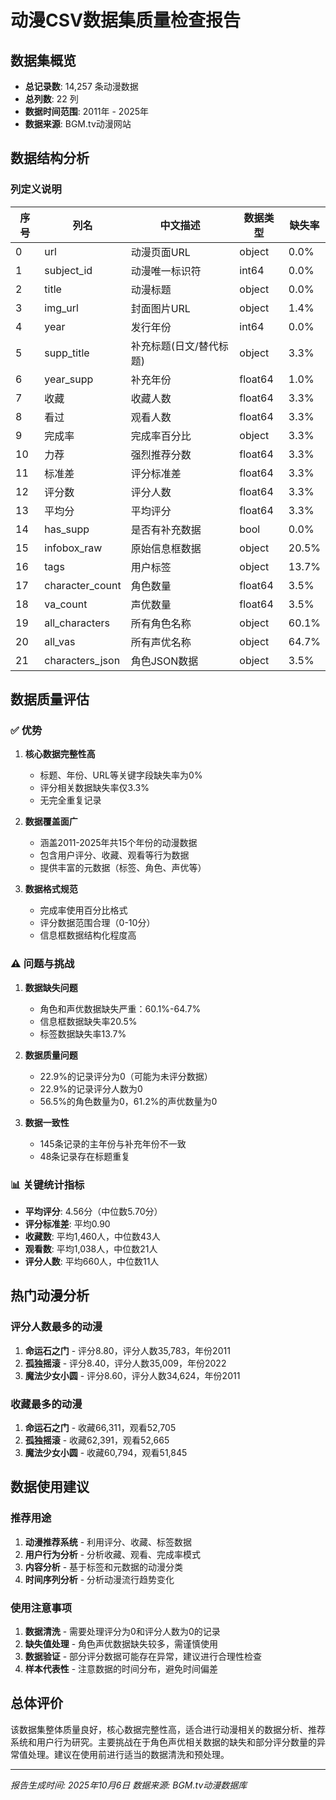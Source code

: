 # 动漫CSV数据集质量检查报告

## 数据集概览

- **总记录数**: 14,257 条动漫数据
- **总列数**: 22 列
- **数据时间范围**: 2011年 - 2025年
- **数据来源**: BGM.tv动漫网站

## 数据结构分析

### 列定义说明

| 序号 | 列名 | 中文描述 | 数据类型 | 缺失率 |
|------|------|----------|----------|--------|
| 0 | url | 动漫页面URL | object | 0.0% |
| 1 | subject_id | 动漫唯一标识符 | int64 | 0.0% |
| 2 | title | 动漫标题 | object | 0.0% |
| 3 | img_url | 封面图片URL | object | 1.4% |
| 4 | year | 发行年份 | int64 | 0.0% |
| 5 | supp_title | 补充标题(日文/替代标题) | object | 3.3% |
| 6 | year_supp | 补充年份 | float64 | 1.0% |
| 7 | 收藏 | 收藏人数 | float64 | 3.3% |
| 8 | 看过 | 观看人数 | float64 | 3.3% |
| 9 | 完成率 | 完成率百分比 | object | 3.3% |
| 10 | 力荐 | 强烈推荐分数 | float64 | 3.3% |
| 11 | 标准差 | 评分标准差 | float64 | 3.3% |
| 12 | 评分数 | 评分人数 | float64 | 3.3% |
| 13 | 平均分 | 平均评分 | float64 | 3.3% |
| 14 | has_supp | 是否有补充数据 | bool | 0.0% |
| 15 | infobox_raw | 原始信息框数据 | object | 20.5% |
| 16 | tags | 用户标签 | object | 13.7% |
| 17 | character_count | 角色数量 | float64 | 3.5% |
| 18 | va_count | 声优数量 | float64 | 3.5% |
| 19 | all_characters | 所有角色名称 | object | 60.1% |
| 20 | all_vas | 所有声优名称 | object | 64.7% |
| 21 | characters_json | 角色JSON数据 | object | 3.5% |

## 数据质量评估

### ✅ 优势

1. **核心数据完整性高**
   - 标题、年份、URL等关键字段缺失率为0%
   - 评分相关数据缺失率仅3.3%
   - 无完全重复记录

2. **数据覆盖面广**
   - 涵盖2011-2025年共15个年份的动漫数据
   - 包含用户评分、收藏、观看等行为数据
   - 提供丰富的元数据（标签、角色、声优等）

3. **数据格式规范**
   - 完成率使用百分比格式
   - 评分数据范围合理（0-10分）
   - 信息框数据结构化程度高

### ⚠️ 问题与挑战

1. **数据缺失问题**
   - 角色和声优数据缺失严重：60.1%-64.7%
   - 信息框数据缺失率20.5%
   - 标签数据缺失率13.7%

2. **数据质量问题**
   - 22.9%的记录评分为0（可能为未评分数据）
   - 22.9%的记录评分人数为0
   - 56.5%的角色数量为0，61.2%的声优数量为0

3. **数据一致性**
   - 145条记录的主年份与补充年份不一致
   - 48条记录存在标题重复

### 📊 关键统计指标

- **平均评分**: 4.56分（中位数5.70分）
- **评分标准差**: 平均0.90
- **收藏数**: 平均1,460人，中位数43人
- **观看数**: 平均1,038人，中位数21人
- **评分人数**: 平均660人，中位数11人

## 热门动漫分析

### 评分人数最多的动漫
1. **命运石之门** - 评分8.80，评分人数35,783，年份2011
2. **孤独摇滚** - 评分8.40，评分人数35,009，年份2022
3. **魔法少女小圆** - 评分8.60，评分人数34,624，年份2011

### 收藏最多的动漫
1. **命运石之门** - 收藏66,311，观看52,705
2. **孤独摇滚** - 收藏62,391，观看52,665
3. **魔法少女小圆** - 收藏60,794，观看51,845

## 数据使用建议

### 推荐用途
1. **动漫推荐系统** - 利用评分、收藏、标签数据
2. **用户行为分析** - 分析收藏、观看、完成率模式
3. **内容分析** - 基于标签和元数据的动漫分类
4. **时间序列分析** - 分析动漫流行趋势变化

### 使用注意事项
1. **数据清洗** - 需要处理评分为0和评分人数为0的记录
2. **缺失值处理** - 角色声优数据缺失较多，需谨慎使用
3. **数据验证** - 部分评分数据可能存在异常，建议进行合理性检查
4. **样本代表性** - 注意数据的时间分布，避免时间偏差

## 总体评价

该数据集整体质量良好，核心数据完整性高，适合进行动漫相关的数据分析、推荐系统和用户行为研究。主要挑战在于角色声优相关数据的缺失和部分评分数量的异常值处理。建议在使用前进行适当的数据清洗和预处理。

---
*报告生成时间: 2025年10月6日*
*数据来源: BGM.tv动漫数据库*
